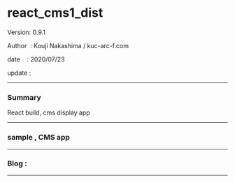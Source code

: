 ﻿# react_cms1_dist

 Version: 0.9.1

 Author  : Kouji Nakashima / kuc-arc-f.com

 date    : 2020/07/23

 update  :

***
### Summary

React build, cms display app


***
### sample , CMS app


***
### Blog :

***

